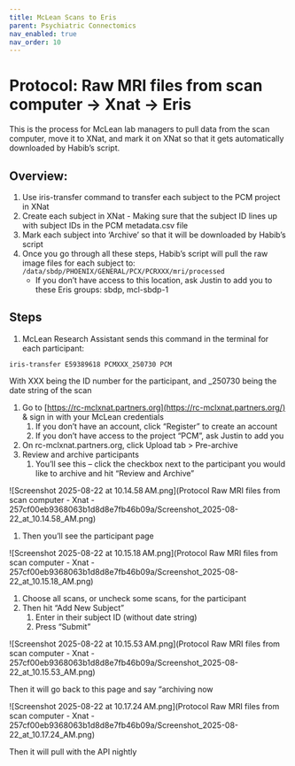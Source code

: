```yaml
---
title: McLean Scans to Eris
parent: Psychiatric Connectomics
nav_enabled: true
nav_order: 10
---
```

# Protocol: Raw MRI files from scan computer -> Xnat -> Eris

This is the process for McLean lab managers to pull data from the scan computer, move it to XNat, and mark it on XNat so that it gets automatically downloaded by Habib’s script. 

## Overview:

1. Use iris-transfer command to transfer each subject to the PCM project in XNat
2. Create each subject in XNat - Making sure that the subject ID lines up with subject IDs in the PCM metadata.csv file
3. Mark each subject into ‘Archive’ so that it will be downloaded by Habib’s script
4. Once you go through all these steps, Habib’s script will pull the raw image files for each subject to: `/data/sbdp/PHOENIX/GENERAL/PCX/PCRXXX/mri/processed`
    - If you don’t have access to this location, ask Justin to add you to these Eris groups: sbdp, mcl-sbdp-1

## Steps

1. McLean Research Assistant sends this command in the terminal for each participant:

`iris-transfer E59389618 PCMXXX_250730 PCM`

With XXX being the ID number for the participant, and _250730 being the date string of the scan

1. Go to [https://rc-mclxnat.partners.org](https://rc-mclxnat.partners.org/) & sign in with your McLean credentials
    1. If you don’t have an account, click “Register” to create an account
    2. If you don’t have access to the project “PCM”, ask Justin to add you
2. On rc-mclxnat.partners.org, click Upload tab > Pre-archive
3. Review and archive participants
    1. You’ll see this – click the checkbox next to the participant you would like to archive and hit “Review and Archive”

![Screenshot 2025-08-22 at 10.14.58 AM.png](Protocol Raw MRI files from scan computer - Xnat - 257cf00eb9368063b1d8d8e7fb46b09a/Screenshot_2025-08-22_at_10.14.58_AM.png)

1.  Then you’ll see the participant page

![Screenshot 2025-08-22 at 10.15.18 AM.png](Protocol Raw MRI files from scan computer - Xnat - 257cf00eb9368063b1d8d8e7fb46b09a/Screenshot_2025-08-22_at_10.15.18_AM.png)

1. Choose all scans, or uncheck some scans, for the participant
2. Then hit “Add New Subject”
    1. Enter in their subject ID (without date string)
    2. Press “Submit”

![Screenshot 2025-08-22 at 10.15.53 AM.png](Protocol Raw MRI files from scan computer - Xnat - 257cf00eb9368063b1d8d8e7fb46b09a/Screenshot_2025-08-22_at_10.15.53_AM.png)

Then it will go back to this page and say “archiving now

![Screenshot 2025-08-22 at 10.17.24 AM.png](Protocol Raw MRI files from scan computer - Xnat - 257cf00eb9368063b1d8d8e7fb46b09a/Screenshot_2025-08-22_at_10.17.24_AM.png)

Then it will pull with the API nightly